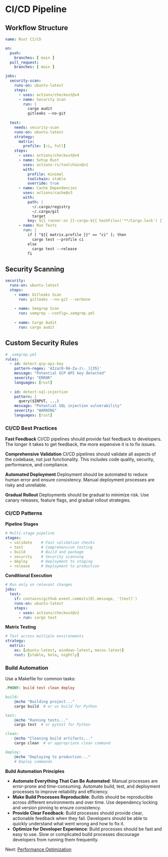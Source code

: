 # CI/CD Pipeline

## Workflow Structure

```yaml
name: Rust CI/CD

on:
  push:
    branches: [ main ]
  pull_request:
    branches: [ main ]

jobs:
  security-scan:
    runs-on: ubuntu-latest
    steps:
      - uses: actions/checkout@v4
      - name: Security Scan
        run: |
          cargo audit
          gitleaks --no-git
  
  test:
    needs: security-scan
    runs-on: ubuntu-latest
    strategy:
      matrix:
        profile: [ci, full]
    steps:
      - uses: actions/checkout@v4
      - name: Setup Rust
        uses: actions-rs/toolchain@v1
        with:
          profile: minimal
          toolchain: stable
          override: true
      - name: Cache Dependencies
        uses: actions/cache@v3
        with:
          path: |
            ~/.cargo/registry
            ~/.cargo/git
            target
          key: ${{ runner.os }}-cargo-${{ hashFiles('**/Cargo.lock') }}
      - name: Run Tests
        run: |
          if [ "${{ matrix.profile }}" == "ci" ]; then
            cargo test --profile ci
          else
            cargo test --release
          fi
```

## Security Scanning

```yaml
security:
  runs-on: ubuntu-latest
  steps:
    - name: Gitleaks Scan
      run: gitleaks --no-git --verbose
    
    - name: Semgrep Scan
      run: semgrep --config=.semgrep.yml
    
    - name: Cargo Audit
      run: cargo audit
```

## Custom Security Rules

```yaml
# .semgrep.yml
rules:
  - id: detect-gcp-api-key
    pattern-regex: 'AIza[0-9A-Za-z\-_]{35}'
    message: "Potential GCP API key detected"
    severity: "ERROR"
    languages: [rust]
    
  - id: detect-sql-injection
    pattern: |
      query($INPUT, ...)
    message: "Potential SQL injection vulnerability"
    severity: "WARNING"
    languages: [rust]
```

### CI/CD Best Practices

**Fast Feedback**
CI/CD pipelines should provide fast feedback to developers. The longer it takes to get feedback, the more expensive it is to fix issues.

**Comprehensive Validation**
CI/CD pipelines should validate all aspects of the codebase, not just functionality. This includes code quality, security, performance, and compliance.

**Automated Deployment**
Deployment should be automated to reduce human error and ensure consistency. Manual deployment processes are risky and unreliable.

**Gradual Rollout**
Deployments should be gradual to minimize risk. Use canary releases, feature flags, and gradual rollout strategies.

### CI/CD Patterns

**Pipeline Stages**
```yaml
# Multi-stage pipeline
stages:
  - validate    # Fast validation checks
  - test        # Comprehensive testing
  - build       # Build and package
  - security    # Security scanning
  - deploy      # Deployment to staging
  - release     # Deployment to production
```

**Conditional Execution**
```yaml
# Run only on relevant changes
jobs:
  test:
    if: contains(github.event.commits[0].message, '[test]')
    runs-on: ubuntu-latest
    steps:
      - uses: actions/checkout@v2
      - run: cargo test
```

**Matrix Testing**
```yaml
# Test across multiple environments
strategy:
  matrix:
    os: [ubuntu-latest, windows-latest, macos-latest]
    rust: [stable, beta, nightly]
```

### Build Automation

Use a Makefile for common tasks:

```makefile
.PHONY: build test clean deploy

build:
	@echo "Building project..."
	cargo build  # or uv build for Python

test:
	@echo "Running tests..."
	cargo test  # or pytest for Python

clean:
	@echo "Cleaning build artifacts..."
	cargo clean  # or appropriate clean command

deploy:
	@echo "Deploying to production..."
	# Deploy commands
```

**Build Automation Principles**

- **Automate Everything That Can Be Automated**: Manual processes are error-prone and time-consuming. Automate build, test, and deployment processes to improve reliability and efficiency.
- **Make Build Processes Reproducible**: Builds should be reproducible across different environments and over time. Use dependency locking and version pinning to ensure consistency.
- **Provide Clear Feedback**: Build processes should provide clear, actionable feedback when they fail. Developers should be able to quickly understand what went wrong and how to fix it.
- **Optimize for Developer Experience**: Build processes should be fast and easy to use. Slow or complicated build processes discourage developers from running them frequently.

Next: [Performance Optimization](./rust-practices-06-performance.md)